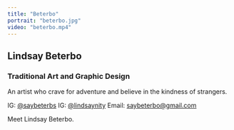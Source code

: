 ```yaml
---
title: "Beterbo"
portrait: "beterbo.jpg"
video: "beterbo.mp4"
---
```


## Lindsay Beterbo
### Traditional Art and Graphic Design

An artist who crave for adventure and believe in the kindness of strangers.

IG: [@saybeterbs](http://www.instagram.com/saybeterbs)
IG: [@lindsaynity](http://www.instagram.com/lindsaynity)
Email: [saybeterbo@gmail.com](mailto:saybeterbo@gmail.com)

Meet Lindsay Beterbo.